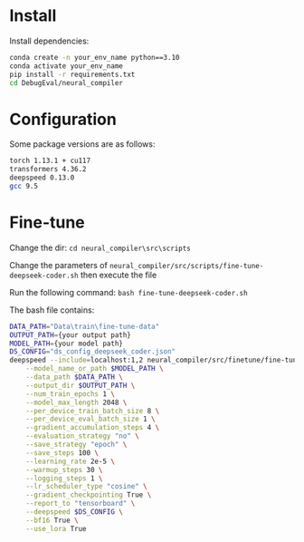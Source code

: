 # Install

Install dependencies:

```sh
conda create -n your_env_name python==3.10
conda activate your_env_name
pip install -r requirements.txt
cd DebugEval/neural_compiler
```

# Configuration

Some package versions are as follows:

```sh
torch 1.13.1 + cu117 
transformers 4.36.2 
deepspeed 0.13.0 
gcc 9.5 
```

# Fine-tune

Change the dir: `cd neural_compiler\src\scripts`

Change the parameters of `neural_compiler/src/scripts/fine-tune-deepseek-coder.sh` then execute the file

Run the following command: `bash fine-tune-deepseek-coder.sh` 

The bash file contains:

```bash
DATA_PATH="Data\train\fine-tune-data" 
OUTPUT_PATH={your output path}
MODEL_PATH={your model path}
DS_CONFIG="ds_config_deepseek_coder.json"
deepspeed --include=localhost:1,2 neural_compiler/src/finetune/fine-tune-deepseek-coder.py \
    --model_name_or_path $MODEL_PATH \
    --data_path $DATA_PATH \
    --output_dir $OUTPUT_PATH \
    --num_train_epochs 1 \
    --model_max_length 2048 \
    --per_device_train_batch_size 8 \
    --per_device_eval_batch_size 1 \
    --gradient_accumulation_steps 4 \
    --evaluation_strategy "no" \
    --save_strategy "epoch" \
    --save_steps 100 \
    --learning_rate 2e-5 \
    --warmup_steps 30 \
    --logging_steps 1 \
    --lr_scheduler_type "cosine" \
    --gradient_checkpointing True \
    --report_to "tensorboard" \
    --deepspeed $DS_CONFIG \
    --bf16 True \
    --use_lora True
```
